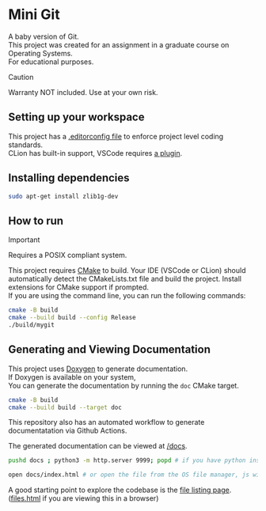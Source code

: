 # Mini Git

A baby version of Git.  
This project was created for an assignment in a graduate course on Operating Systems.  
For educational purposes.

> [!CAUTION]
> Warranty NOT included. Use at your own risk.

## Setting up your workspace

This project has a [.editorconfig file](https://editorconfig.org/) to enforce project level coding standards.  
CLion has built-in support,
VSCode requires [a plugin](https://marketplace.visualstudio.com/items?itemName=EditorConfig.EditorConfig).

## Installing dependencies

```sh
sudo apt-get install zlib1g-dev
```

## How to run

> [!IMPORTANT]
> Requires a POSIX compliant system.

This project requires [CMake](https://cmake.org/) to build.
Your IDE (VSCode or CLion) should automatically detect the CMakeLists.txt file and build the project.
Install extensions for CMake support if prompted.  
If you are using the command line, you can run the following commands:

```bash
cmake -B build
cmake --build build --config Release
./build/mygit
```

## Generating and Viewing Documentation

This project uses [Doxygen](https://www.doxygen.nl/index.html) to generate documentation.  
If Doxygen is available on your system,  
You can generate the documentation by running the `doc` CMake target.

```bash
cmake -B build
cmake --build build --target doc
```

This repository also has an automated workflow to generate documentatation via Github Actions.  

The generated documentation can be viewed at [/docs](./docs/index.html).

```bash
pushd docs ; python3 -m http.server 9999; popd # if you have python installed and want to use a server
```

```bash
open docs/index.html # or open the file from the OS file manager, js will not work
```

A good starting point to explore the codebase is the [file listing page](./docs/files.html).
([files.html](files.html) if you are viewing this in a browser)
